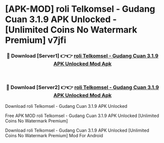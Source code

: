 # [APK-MOD] roli Telkomsel - Gudang Cuan 3.1.9 APK Unlocked - [Unlimited Coins No Watermark Premium] v7jfi



<div align="center">
<h3>🔴 Download [Server1] 👉👉 <a href="https://momento.my/?title=roli_Telkomsel_-_Gudang_Cuan_3.1.9_APK_Unlocked">roli Telkomsel - Gudang Cuan 3.1.9 APK Unlocked Mod Apk</a></h3><br>

<h3>🔴 Download [Server2] 👉👉 <a href="https://momento.my/?title=roli_Telkomsel_-_Gudang_Cuan_3.1.9_APK_Unlocked">roli Telkomsel - Gudang Cuan 3.1.9 APK Unlocked Mod Apk</a></h3>
</div>



Download roli Telkomsel - Gudang Cuan 3.1.9 APK Unlocked 

Free APK MOD roli Telkomsel - Gudang Cuan 3.1.9 APK Unlocked [Unlimited Coins No Watermark Premium]

Download roli Telkomsel - Gudang Cuan 3.1.9 APK Unlocked [Unlimited Coins No Watermark Premium] Mod For Android
